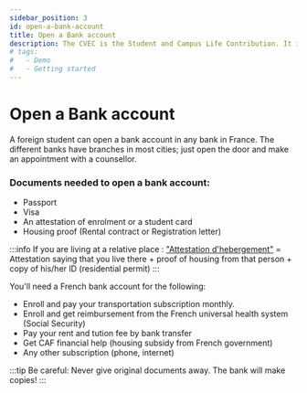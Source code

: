 ```yaml
---
sidebar_position: 3
id: open-a-bank-account
title: Open a Bank account
description: The CVEC is the Student and Campus Life Contribution. It is mandotary for all students in France to pay this amount.
# tags:
#   - Demo
#   - Getting started
---
```


# Open a Bank account

A foreign student can open a bank account in any bank in France. The different banks have branches in most cities; just open the door and make an appointment with a counsellor.

### Documents needed to open a bank account:

- Passport
- Visa
- An attestation of enrolment or a student card
- Housing proof (Rental contract or Registration letter)

:::info
If you are living at a relative place : ["Attestation d'hebergement"](https://www.service-public.fr/simulateur/calcul/AttestationHebergement) = Attestation saying that you live there + proof of housing from that person + copy of his/her ID (residential permit)
:::

You'll need a French bank account for the following:

- Enroll and pay your transportation subscription monthly.
- Enroll and get reimbursement from the French universal health system (Social Security)
- Pay your rent and tution fee by bank transfer
- Get CAF financial help (housing subsidy from French government)
- Any other subscription (phone, internet)

:::tip
Be careful: Never give original documents away. The bank will make copies!
:::
